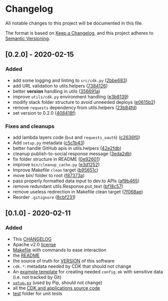 # Changelog

All notable changes to this project will be documented in this file.

The format is based on [Keep a Changelog](https://keepachangelog.com/en/1.0.0/),
and this project adheres to [Semantic Versioning](https://semver.org/spec/v2.0.0.html).

## [0.2.0] - 2020-02-15

### Added

* add some logging and linting to `src/cdk.py` ([2bbe683](https://github.com/shaftoe/api-l3x-in/commit/2bbe683))
* add URL validation to utils.helpers ([7384126](https://github.com/shaftoe/api-l3x-in/commit/7384126))
* better __version__ handling in utils ([356691a](https://github.com/shaftoe/api-l3x-in/commit/356691a))
* improve `utils/cdk.py` environment handling ([e3b8139](https://github.com/shaftoe/api-l3x-in/commit/e3b8139))
* modify stack folder structure to avoid unneeded deploys ([e0615b2](https://github.com/shaftoe/api-l3x-in/commit/e0615b2))
* remove `requests` dependency from utils.helpers ([23b84fd](https://github.com/shaftoe/api-l3x-in/commit/23b84fd))
* set version to 0.2.0 ([408418f](https://github.com/shaftoe/api-l3x-in/commit/408418f))

### Fixes and cleanups

* add lambda layers code (`bs4` and `requests_oauth`) ([c2636f0](https://github.com/shaftoe/api-l3x-in/commit/c2636f0))
* Add `setup.py` metadata ([c5c1b43](https://github.com/shaftoe/api-l3x-in/commit/c5c1b43))
* better handle GitHub apis in utils.helpers ([42e2fdb](https://github.com/shaftoe/api-l3x-in/commit/42e2fdb))
* cleanup publish-to-social response message ([3eda2db](https://github.com/shaftoe/api-l3x-in/commit/3eda2db))
* fix folder structure in README ([0e92601](https://github.com/shaftoe/api-l3x-in/commit/0e92601))
* improve `bin/cleanup_cache.py` ([e3d1252](https://github.com/shaftoe/api-l3x-in/commit/e3d1252))
* Improve Makefile `clean` target ([b95651c](https://github.com/shaftoe/api-l3x-in/commit/b95651c))
* move bin/ folder to root ([f87373a](https://github.com/shaftoe/api-l3x-in/commit/f87373a))
* pass properly formatted data input to dev.to APIs ([af9b465](https://github.com/shaftoe/api-l3x-in/commit/af9b465))
* remove redundant utils.Response.put_text ([bf18c57](https://github.com/shaftoe/api-l3x-in/commit/bf18c57))
* remove useless redirection in Makefile clean target ([7f068ae](https://github.com/shaftoe/api-l3x-in/commit/7f068ae))
* Reorder `.gitignore` ([8cbf231](https://github.com/shaftoe/api-l3x-in/commit/8cbf231))

## [0.1.0] - 2020-02-11

### Added

* This [CHANGELOG](CHANGELOG.md)
* Apache v2.0 [license](LICENSE)
* [Makefile](Makefile) with commands to ease interaction
* the [README](README.md)
* the source of truth for [VERSION](VERSION) of this software
* `cdk.*`: metadata needed by CDK that should not change
* An [example template](config.example.mk) for creating needed `config.mk` with sensitive data (i.e. not tracked by Git)
* [`setup.py`](setup.py) (used by Pip, should not change)
* all the [CDK and applications source code](src/)
* [test](test/) folder for unit tests
